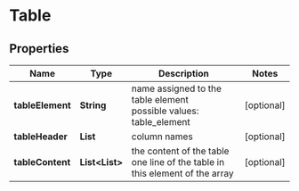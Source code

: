 # Table


## Properties

| Name | Type | Description | Notes |
|------------ | ------------- | ------------- | -------------|
**tableElement** | **String** | name assigned to the table element<br>possible values:<br>table_element |[optional]|
**tableHeader** | **List<String>** | column names |[optional]|
**tableContent** | **List<List<String>>** | the content of the table<br>one line of the table in this element of the array |[optional]|